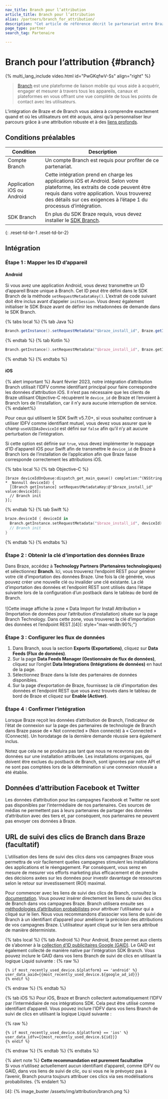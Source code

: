 ```yaml
---
nav_title: Branch pour l’attribution
article_title: Branch pour l’attribution
alias: /partners/branch_for_attribution/
description: "Cet article de référence décrit le partenariat entre Braze et Branch, une plateforme de liaison mobile qui vous aide à acquérir, engager et mesurer sur tous les appareils, canaux et plateformes."
page_type: partner
search_tag: Partenaire

---
```


# Branch pour l’attribution {#branch}

{% multi_lang_include video.html id="PwGKqfwV-Ss" align="right" %}

> [Branch](https://docs.branch.io/pages/integrations/braze/) est une plateforme de liaison mobile qui vous aide à acquérir, engager et mesurer à travers tous les appareils, canaux et plateformes en vous offrant une vue complète de tous les points de contact avec les utilisateurs.

L’intégration de Braze et de Branch vous aidera à comprendre exactement quand et où les utilisateurs ont été acquis, ainsi qu’à personnaliser leur parcours grâce à une attribution robuste et à des [liens profonds]({{site.baseurl}}/partners/channel_extensions/deep_linking/branch_for_deeplinking/).

## Conditions préalables

| Condition | Description |
|---|---|
| Compte Branch | Un compte Branch est requis pour profiter de ce partenariat. |
| Application iOS ou Android | Cette intégration prend en charge les applications iOS et Android. Selon votre plateforme, les extraits de code peuvent être requis dans votre application. Vous trouverez des détails sur ces exigences à l’étape 1 du processus d’intégration. |
| SDK Branch | En plus du SDK Braze requis, vous devez installer le [SDK Branch](https://help.branch.io/developers-hub/docs/native-sdks-overview). |
{: .reset-td-br-1 .reset-td-br-2}

## Intégration

### Étape 1 : Mapper les ID d’appareil

#### Android 

Si vous avez une application Android, vous devez transmettre un ID d’appareil Braze unique à Branch. Cet ID peut être défini dans le SDK Branch de la méthode `setRequestMetadataKey()`. L’extrait de code suivant doit être inclus avant d’appeler `initSession`. Vous devez également initialiser le SDK Braze avant de définir les métadonnées de demande dans le SDK Branch.

{% tabs local %}
{% tab Java %}
```java
Branch.getInstance().setRequestMetadata("$braze_install_id", Braze.getInstance(context).deviceId); 
```
{% endtab %}
{% tab Kotlin %}
```kotlin
Branch.getInstance().setRequestMetadata("$braze_install_id", Braze.getInstance(context).deviceId)
```
{% endtab %}
{% endtabs %}

#### iOS

{% alert important %}
Avant février 2023, notre intégration d’attribution Branch utilisait l’IDFV comme identifiant principal pour faire correspondre les données d’attribution iOS. Il n’est pas nécessaire que les clients de Braze utilisant Objective-C récupèrent le `device_id` de Braze et l’envoient à Branch lors de l’installation, car il n’y aura aucune interruption de service. 
{% endalert%}

Pour ceux qui utilisent le SDK Swift v5.7.0+, si vous souhaitez continuer à utiliser IDFV comme identifiant mutuel, vous devez vous assurer que le champ `useUUIDAsDeviceId` est défini sur `false` afin qu’il n’y ait aucune perturbation de l’intégration. 

Si cette option est définie sur `true`, vous devez implémenter le mappage d’ID d’appareil iOS pour Swift afin de transmettre le `device_id` de Braze à Branch lors de l’installation de l’application afin que Braze fasse corresponde correctement les attributions iOS.

{% tabs local %}
{% tab Objective-C %}
```objc
[braze deviceIdOnQueue:dispatch_get_main_queue() completion:^(NSString * _Nonnull deviceId) {
  [[Branch getInstance] setRequestMetadataKey:@"$braze_install_id" value:deviceId];
  // Branch init
}];
```
{% endtab %}
{% tab Swift %}

```swift
braze.deviceId { deviceId in
  Branch.getInstance.setRequestMetadata("$braze_install_id", deviceId)
  // Branch init 
}
```

{% endtab %}
{% endtabs %}

### Étape 2 : Obtenir la clé d’importation des données Braze

Dans Braze, accédez à **Technology Partners (Partenaires technologiques)** et sélectionnez **Branch**. Ici, vous trouverez l’endpoint REST pour générer votre clé d’importation des données Braze. Une fois la clé générée, vous pouvez créer une nouvelle clé ou invalider une clé existante. La clé d’importation des données et l’endpoint REST sont utilisés dans l’étape suivante lors de la configuration d’un postback dans le tableau de bord de Branch.<br><br>![Cette image affiche la zone « Data Import for Install Attribution » (Importation de données pour l’attribution d’installation) située sur la page Branch Technology. Dans cette zone, vous trouverez la clé d’importation des données et l’endpoint REST.][4]{: style="max-width:90%;"}

### Étape 3 : Configurer les flux de données

1. Dans Branch, sous la section **Exports (Exportations)**, cliquez sur **Data Feeds (Flux de données)**.
2. Sur la page **Data Feeds Manager (Gestionnaire de flux de données)**, cliquez sur l’onglet **Data Integrations (Intégrations de données)** en haut de la page. 
3. Sélectionnez Braze dans la liste des partenaires de données disponibles. 
4. Sur la page d’exportation de Braze, fournissez la clé d’importation des données et l’endpoint REST que vous avez trouvés dans le tableau de bord de Braze et cliquez sur **Enable (Activer)**.

### Étape 4 : Confirmer l’intégration

Lorsque Braze reçoit les données d’attribution de Branch, l’indicateur de l’état de connexion sur la page des partenaires de technologie de Branch dans Braze passe de « Not connected » (Non connecté) à « Connected » (Connecté). Un horodatage de la dernière demande réussie sera également inclus. 

Notez que cela ne se produira pas tant que nous ne recevrons pas de données sur une installation attribuée. Les installations organiques, qui doivent être exclues du postback de Branch, sont ignorées par notre API et ne sont pas comptées lors de la détermination si une connexion réussie a été établie.

## Données d’attribution Facebook et Twitter

Les données d’attribution pour les campagnes Facebook et Twitter ne sont pas disponibles par l’intermédiaire de nos partenaires. Ces sources de médias ne permettent pas à leurs partenaires de partager des données d’attribution avec des tiers et, par conséquent, nos partenaires ne peuvent pas envoyer ces données à Braze.

## URL de suivi des clics de Branch dans Braze (facultatif)

L’utilisation des liens de suivi des clics dans vos campagnes Braze vous permettra de voir facilement quelles campagnes stimulent les installations des applications et le réengagement. Par conséquent, vous serez en mesure de mesurer vos efforts marketing plus efficacement et de prendre des décisions axées sur les données pour investir davantage de ressources selon le retour sur investissement (ROI) maximal.

Pour commencer avec les liens de suivi des clics de Branch, consultez la [documentation](https://help.branch.io/using-branch/docs/ad-links). Vous pouvez insérer directement les liens de suivi des clics de Branch dans vos campagnes Braze. Branch utilisera ensuite ses [méthodologies d’attribution probabilistes](https://help.branch.io/using-branch/docs/branch-attribution-logic-settings) pour attribuer l’utilisateur qui a cliqué sur le lien. Nous vous recommandons d’associer vos liens de suivi de Branch à un identifiant d’appareil pour améliorer la précision des attributions de vos campagnes Braze. L’utilisateur ayant cliqué sur le lien sera attribué de manière déterministe.

{% tabs local %}
{% tab Android %}
Pour Android, Braze permet aux clients de s’abonner à la [collection d’ID publicitaires Google (GAID)]({{site.baseurl}}/developer_guide/platform_integration_guides/android/initial_sdk_setup/optional_gaid_collection/#optional-google-advertising-id). Le GAID est également collecté de manière native par l’intégration SDK Branch. Vous pouvez inclure le GAID dans vos liens Branch de suivi de clics en utilisant la logique Liquid suivante :
{% raw %}
```
{% if most_recently_used_device.${platform} == 'android' %}
user_data_aaid={{most_recently_used_device.${google_ad_id}}}
{% endif %}
```
{% endraw %}
{% endtab %}

{% tab iOS %}
Pour iOS, Braze et Branch collectent automatiquement l’IDFV par l’intermédiaire de nos intégrations SDK. Cela peut être utilisé comme identifiant d’appareil. Vous pouvez inclure l’IDFV dans vos liens Branch de suivi de clics en utilisant la logique Liquid suivante :

{% raw %}
```
{% if most_recently_used_device.${platform} == 'ios' %}
user_data_idfv={{most_recently_used_device.${id}}}
{% endif %}
```
{% endraw %}
{% endtab %}
{% endtabs %}

{% alert note %}
**Cette recommandation est purement facultative**<br>
Si vous n’utilisez actuellement aucun identifiant d’appareil, comme IDFV ou GAID, dans vos liens de suivi de clic, ou si vous ne le prévoyez pas à l’avenir, Branch pourra toujours attribuer ces clics via ses modélisations probabilistes.
{% endalert %}

[22]: https://docs.branch.io/pages/exports/ua-webhooks/ "Branch Webhooks"
[4]: {% image_buster /assets/img/attribution/branch.png %}
